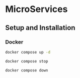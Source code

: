 # MicroServices


## Setup and Installation
### Docker 

  ```bash
  docker compose up -d
  ```
  ```bash
  docker compose stop
  ```
  ```bash
  docker compose down
  ```
